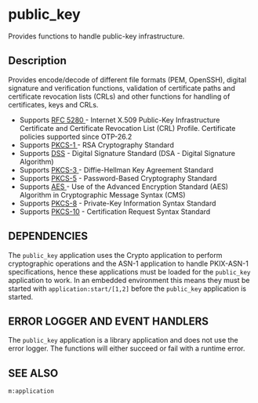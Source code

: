 <!--
%CopyrightBegin%

Copyright Ericsson AB 2023-2024. All Rights Reserved.

Licensed under the Apache License, Version 2.0 (the "License");
you may not use this file except in compliance with the License.
You may obtain a copy of the License at

    http://www.apache.org/licenses/LICENSE-2.0

Unless required by applicable law or agreed to in writing, software
distributed under the License is distributed on an "AS IS" BASIS,
WITHOUT WARRANTIES OR CONDITIONS OF ANY KIND, either express or implied.
See the License for the specific language governing permissions and
limitations under the License.

%CopyrightEnd%
-->
# public_key

Provides functions to handle public-key infrastructure.

## Description

Provides encode/decode of different file formats (PEM, OpenSSH), digital
signature and verification functions, validation of certificate paths and
certificate revocation lists (CRLs) and other functions for handling of
certificates, keys and CRLs.

- Supports [RFC 5280 ](http://www.ietf.org/rfc/rfc5280.txt)\- Internet X.509
  Public-Key Infrastructure Certificate and Certificate Revocation List (CRL)
  Profile. Certificate policies supported since OTP-26.2
- Supports [PKCS-1 ](http://www.ietf.org/rfc/rfc3447.txt)\- RSA Cryptography
  Standard
- Supports
  [DSS](http://csrc.nist.gov/publications/fips/fips186-3/fips_186-3.pdf) \-
  Digital Signature Standard (DSA - Digital Signature Algorithm)
- Supports
  [PKCS-3 ](https://web.archive.org/web/20170417091930/https://www.emc.com/emc-plus/rsa-labs/standards-initiatives/pkcs-3-diffie-hellman-key-agreement-standar.htm)\-
  Diffie-Hellman Key Agreement Standard
- Supports [PKCS-5](http://www.ietf.org/rfc/rfc2898.txt) \- Password-Based
  Cryptography Standard
- Supports [AES ](http://www.ietf.org/rfc/fc3565.txt)\- Use of the Advanced
  Encryption Standard (AES) Algorithm in Cryptographic Message Syntax (CMS)
- Supports [PKCS-8](http://www.ietf.org/rfc/rfc5208.txt) \- Private-Key
  Information Syntax Standard
- Supports [PKCS-10](http://www.ietf.org/rfc/rfc5967.txt) \- Certification
  Request Syntax Standard

## DEPENDENCIES

The `public_key` application uses the Crypto application to perform
cryptographic operations and the ASN-1 application to handle PKIX-ASN-1
specifications, hence these applications must be loaded for the `public_key`
application to work. In an embedded environment this means they must be started
with `application:start/[1,2]` before the `public_key` application is started.

## ERROR LOGGER AND EVENT HANDLERS

The `public_key` application is a library application and does not use the error
logger. The functions will either succeed or fail with a runtime error.

## SEE ALSO

`m:application`
